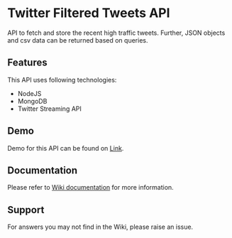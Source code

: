 # Twitter Filtered Tweets API

API to fetch and store the recent high traffic tweets. Further, JSON objects and csv data can be returned based on queries.

## Features

This API uses following technologies:

- NodeJS
- MongoDB
- Twitter Streaming API

## Demo

Demo for this API can be found on [Link](https://catchcollinx.me/twitter).

## Documentation

Please refer to [Wiki documentation](https://github.com/collinx/twitter-fetch-filter-api/wiki) for more information.

## Support
For answers you may not find in the Wiki, please raise an issue. 